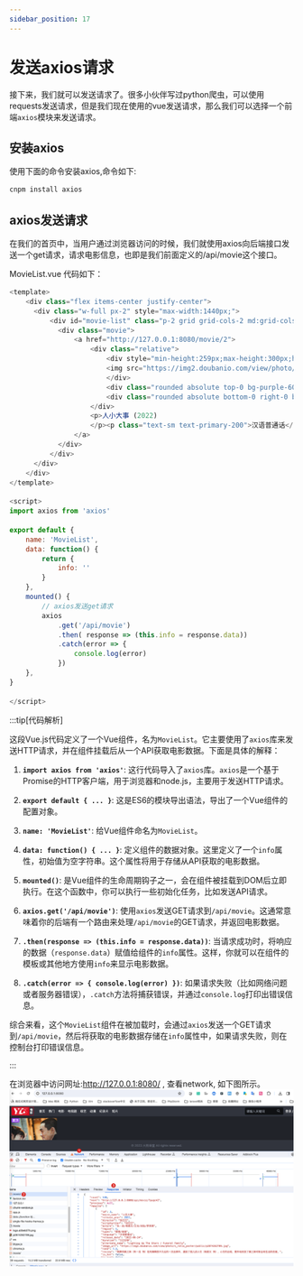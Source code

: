 ```yaml
---
sidebar_position: 17
---
```


# 发送axios请求


接下来，我们就可以发送请求了。很多小伙伴写过python爬虫，可以使用requests发送请求，但是我们现在使用的vue发送请求，那么我们可以选择一个前端`axios`模块来发送请求。

<!-- trancate -->

## 安装axios

使用下面的命令安装axios,命令如下:
```bash 
cnpm install axios
```

## axios发送请求

在我们的首页中，当用户通过浏览器访问的时候，我们就使用axios向后端接口发送一个get请求，请求电影信息，也即是我们前面定义的/api/movie这个接口。

MovieList.vue 代码如下：

```js title='frontend/src/components/MovieList.vue'
<template>
    <div class="flex items-center justify-center">
      <div class="w-full px-2" style="max-width:1440px;">
          <div id="movie-list" class="p-2 grid grid-cols-2 md:grid-cols-4 lg:grid-cols-6 gap-4">
            <div class="movie">
                <a href="http://127.0.0.1:8080/movie/2">
                    <div class="relative">
                        <div style="min-height:259px;max-height:300px;height:274px">
                        <img src="https://img2.doubanio.com/view/photo/s_ratio_poster/public/p2874262709.jpg" alt="" class="rounded h-full w-full" referrerPolicy="no-referrer">                 
                        </div>
                        <div class="rounded absolute top-0 bg-purple-600 px-1 text-sm">置顶</div>
                        <div class="rounded absolute bottom-0 right-0 bg-blue-500 px-1 text-sm">720p</div>
                    </div>
                    <p>人小大事 (2022)
                    </p><p class="text-sm text-primary-200">汉语普通话</p>
                </a>
            </div>
          </div>  
      </div>
    </div>
</template>

<script>
import axios from 'axios'

export default {
    name: 'MovieList',
    data: function() {
        return {
            info: ''
        }
    },
    mounted() {
        // axios发送get请求
        axios
            .get('/api/movie')
            .then( response => (this.info = response.data))  
            .catch(error => {
                console.log(error)
            })
    },
}

</script>

```



:::tip[代码解析]

这段Vue.js代码定义了一个Vue组件，名为`MovieList`。它主要使用了`axios`库来发送HTTP请求，并在组件挂载后从一个API获取电影数据。下面是具体的解释：

1. **`import axios from 'axios'`**: 这行代码导入了`axios`库。`axios`是一个基于Promise的HTTP客户端，用于浏览器和node.js，主要用于发送HTTP请求。

2. **`export default { ... }`**: 这是ES6的模块导出语法，导出了一个Vue组件的配置对象。

3. **`name: 'MovieList'`**: 给Vue组件命名为`MovieList`。

4. **`data: function() { ... }`**: 定义组件的数据对象。这里定义了一个`info`属性，初始值为空字符串。这个属性将用于存储从API获取的电影数据。

5. **`mounted()`**: 是Vue组件的生命周期钩子之一，会在组件被挂载到DOM后立即执行。在这个函数中，你可以执行一些初始化任务，比如发送API请求。

6. **`axios.get('/api/movie')`**: 使用`axios`发送GET请求到`/api/movie`。这通常意味着你的后端有一个路由来处理`/api/movie`的GET请求，并返回电影数据。

7. **`.then(response => (this.info = response.data))`**: 当请求成功时，将响应的数据（`response.data`）赋值给组件的`info`属性。这样，你就可以在组件的模板或其他地方使用`info`来显示电影数据。

8. **`.catch(error => { console.log(error) })`**: 如果请求失败（比如网络问题或者服务器错误），`.catch`方法将捕获错误，并通过`console.log`打印出错误信息。

综合来看，这个`MovieList`组件在被加载时，会通过`axios`发送一个GET请求到`/api/movie`，然后将获取的电影数据存储在`info`属性中，如果请求失败，则在控制台打印错误信息。

:::

在浏览器中访问网址:http://127.0.0.1:8080/ , 查看network, 如下图所示。
![图17-查看请求信息](imgs/图17-查看请求信息.png)